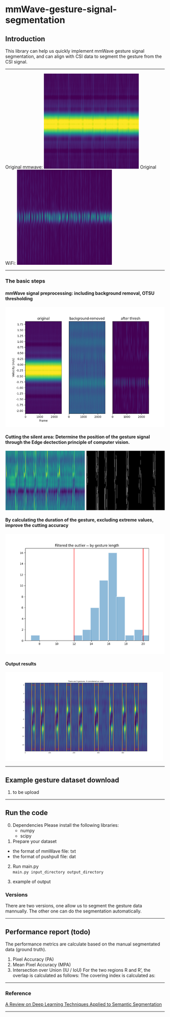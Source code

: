 # mmWave-gesture-signal-segmentation
## Introduction 
This library can help us quickly implement mmWave gesture signal segmentation, and can align with CSI data to segment the gesture from the CSI signal.  
____________________________________________
  Original mmwave:
    <img src="https://github.com/lrlrlrlr/mmWave-and-CSI-Segmentation/blob/main/doc/original_mmwave.png" width="300" height="300">  Original WiFi:
  <img src="https://github.com/lrlrlrlr/mmWave-and-CSI-Segmentation/blob/main/doc/original_wifi.png" width="300" height="300">
____________________________________________
### The basic steps 
  #### mmWave signal preprocessing: including background removal, OTSU thresholding  
  ![bg removal and OTSU thresholding](https://github.com/lrlrlrlr/mmWave-and-CSI-Segmentation/blob/main/doc/out2.png)
  #### Cutting the silent area: Determine the position of the gesture signal through the Edge dectection principle of computer vision. 
  ![edge dectection](https://github.com/lrlrlrlr/mmWave-and-CSI-Segmentation/blob/main/doc/edge_dectection.png) 
  #### By calculating the duration of the gesture, excluding extreme values, improve the cutting accuracy  
  ![extreme value removal](https://github.com/lrlrlrlr/mmWave-and-CSI-Segmentation/blob/main/doc/filter.png)
  #### Output results  
  ![result](https://github.com/lrlrlrlr/mmWave-and-CSI-Segmentation/blob/main/doc/result.png)




_________________________________________
## Example gesture dataset download
1. to be upload


_________________________________________

## Run the code 
0. Dependencies
    Please install the following libraries:
      - numpy
      - scipy
1. Prepare your dataset
  - the format of mmWave file: txt
  - the format of pushpull file: dat

2. Run main.py  
    `main.py input_directory output_directory`
    
4. example of output


### Versions 
  There are two versions, one allow us to segment the gesture data mannually. The other one can do the segmentation automatically.
  
_______________________________________________________

## Performance report  (todo)
The performance metrics are calculate based on the manual segmentated data (ground truth).


1. Pixel Accuracy (PA)
2. Mean Pixel Accuracy (MPA)
3. Intersection over Union (IU / IoU)
      For the two regions R and R’, the overlap is calculated as follows:
      The covering index is calculated as:
____________________________________________
### Reference 
 [A Review on Deep Learning Techniques Applied to Semantic Segmentation](https://arxiv.org/abs/1704.06857)
___________________________________________
